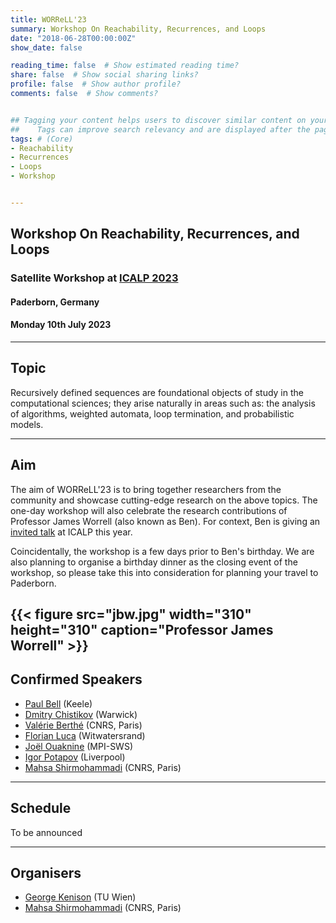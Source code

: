 ```yaml
---
title: WORReLL'23
summary: Workshop On Reachability, Recurrences, and Loops
date: "2018-06-28T00:00:00Z"
show_date: false

reading_time: false  # Show estimated reading time?
share: false  # Show social sharing links?
profile: false  # Show author profile?
comments: false  # Show comments?


## Tagging your content helps users to discover similar content on your site. 
##    Tags can improve search relevancy and are displayed after the page content and also in the Tag Cloud widget.
tags: # (Core)
- Reachability
- Recurrences
- Loops
- Workshop


---
```


## Workshop On Reachability, Recurrences, and Loops
### Satellite Workshop at [ICALP 2023](https://icalp2023.cs.upb.de/)
#### Paderborn, Germany
#### Monday 10th July 2023

---


## Topic



Recursively defined sequences are foundational objects of study in the computational sciences; they arise naturally in areas such as: the analysis of algorithms, weighted automata, loop termination, and probabilistic models. 

---

## Aim




The aim of WORReLL'23 is to bring together researchers from the community and showcase cutting-edge research on the above topics.
The one-day workshop will also celebrate the research contributions of Professor James Worrell (also known as Ben). For context, Ben is giving an [invited talk](https://icalp2023.cs.upb.de/invited-speakers/) at ICALP this year.





Coincidentally, the workshop is a few days prior to Ben's birthday.
We are also planning to organise a birthday dinner as the closing event of the workshop, so please take this into consideration for planning your travel to Paderborn.

{{< figure src="jbw.jpg" width="310" height="310" caption="Professor James Worrell" >}}
---

## Confirmed Speakers


- [Paul Bell](https://pcbell.github.io/) (Keele)
- [Dmitry Chistikov](https://warwick.ac.uk/fac/sci/dcs/people/dmitry_chistikov/) (Warwick)
- [Valérie Berthé](https://www.irif.fr/~berthe/) (CNRS, Paris)
- [Florian Luca](https://www.wits.ac.za/staff/academic-a-z-listing/l/florianlucawitsacza/) (Witwatersrand)
- [Joël Ouaknine](https://people.mpi-sws.org/~joel/) (MPI-SWS)
- [Igor Potapov](https://cgi.csc.liv.ac.uk/~igor/Igor_Potapovs_Home_Page/Home.html) (Liverpool)
- [Mahsa Shirmohammadi](https://www.irif.fr/~mahsa/) (CNRS, Paris)

---

## Schedule


To be announced

---

## Organisers



- [George Kenison](https://georgekenison.github.io/) (TU Wien)
- [Mahsa Shirmohammadi](https://www.irif.fr/~mahsa/) (CNRS, Paris)

